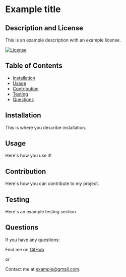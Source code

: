 # Example title
  
  ## Description and License
  This is an example description with an example license.

  [![License](https://img.shields.io/badge/License-BSD%203--Clause-blue.svg)](https://opensource.org/licenses/BSD-3-Clause)

  ## Table of Contents
  - [Installation](#installation)
  - [Usage](#usage)
  - [Contribution](#contribution)
  - [Testing](#testing)
  - [Questions](#questions)

  ## Installation
  This is where you describe installation.
  
 
  ## Usage
  Here's how you use it!
  

  ## Contribution
  Here's how you can contribute to my project.
  

  ## Testing
  Here's an example testing section.
  

  ## Questions
  If you have any questions:

  Find me on <a href = "http://www.github.com/Dkunk7" target = "_blank">GitHub</a>

  or

  Contact me at example@gmail.com.
